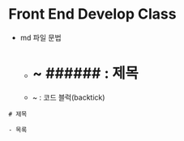 # Front End Develop Class

- md 파일 문법
  - # ~ ###### : 제목
  - ~ : 코드 블럭(backtick)

```
# 제목

- 목록
```

